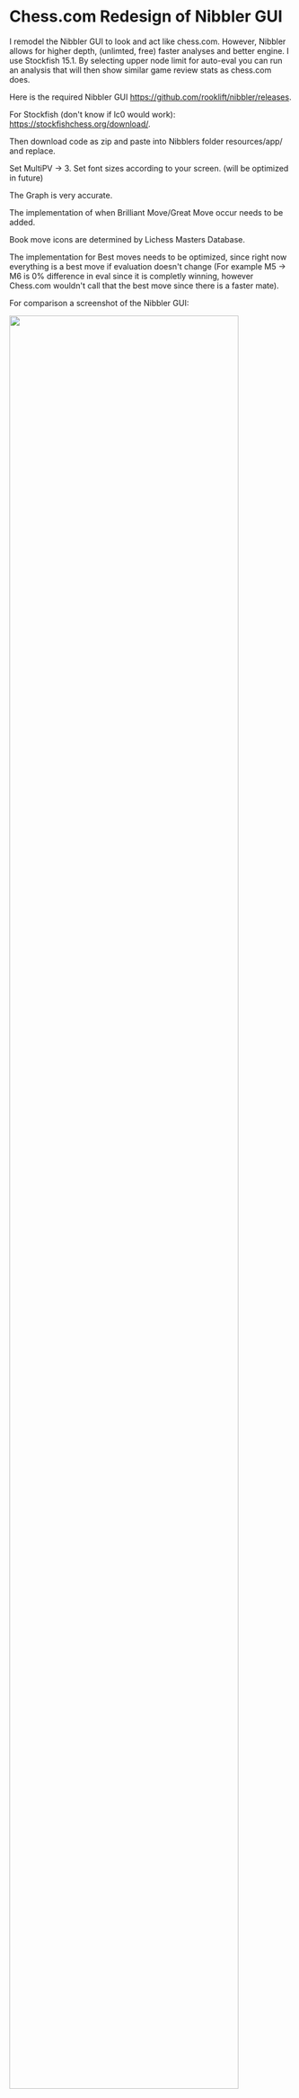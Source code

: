 # Chess.com Redesign of Nibbler GUI
I remodel the Nibbler GUI to look and act like chess.com. However, Nibbler allows for higher depth, (unlimted, free) faster analyses and better engine. I use Stockfish 15.1. By selecting upper node limit for auto-eval you can run an analysis that will then show similar game review stats as chess.com does.

Here is the required Nibbler GUI https://github.com/rooklift/nibbler/releases.

For Stockfish (don't know if lc0 would work): https://stockfishchess.org/download/.

Then download code as zip and paste into Nibblers folder resources/app/ and replace.

Set MultiPV -> 3.
Set font sizes according to your screen. (will be optimized in future)

The Graph is very accurate.

The implementation of when Brilliant Move/Great Move occur needs to be added.

Book move icons are determined by Lichess Masters Database.

The implementation for Best moves needs to be optimized, since right now everything is a best move if evaluation doesn't change (For example M5 -> M6 is 0% difference in eval since it is completly winning, however Chess.com wouldn't call that the best move since there is a faster mate).

For comparison a screenshot of the Nibbler GUI:

<img src="https://user-images.githubusercontent.com/23149790/222900369-6faa946f-9352-465f-8af4-f2a8059e2f23.png" width=90% height=90%>

And here the same game in Chess.com:
Game Review             |  Analysis
:-------------------------:|:-------------------------:
<img src="https://user-images.githubusercontent.com/23149790/222598061-c2799192-8289-4cea-bf4a-872f36135c0f.png" width=70% height=70%>  |  <img src="https://user-images.githubusercontent.com/23149790/222598082-6810fa0d-4dc4-4f0e-bf6d-5592f4a09818.png" width=70% height=70%>

Move List is the same, colors will be added.

Wether it was best move and alternative move like in chess.com will be added.

Graph needs optimisation.

GUI will be increased in size, maybe dynamic sizes.

Play button doesn't have a function yet.

You can't jump to a node that hasn't been analysed yet (crash). Make sure to analyse everything first or play one move after another. 

Win% and Accuracy% is calculated by https://lichess.org/page/accuracy.

Win% is very compatible with chess.com however Accuracy seems to be calculated different according to https://support.chess.com/article/1135-what-is-accuracy-in-analysis-how-is-it-measured. May investigate in future.

There is a chance I'll be on https://www.twitch.tv/theppdude.
